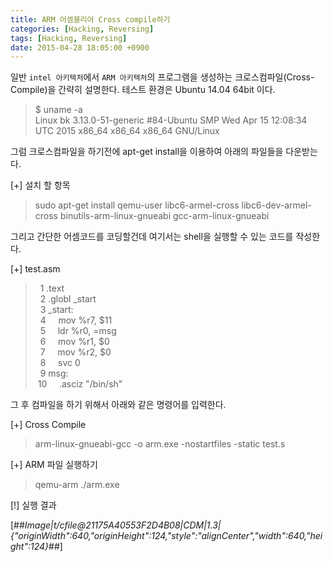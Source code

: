 ```yaml
---
title: ARM 어셈블리어 Cross compile하기
categories: [Hacking, Reversing]
tags: [Hacking, Reversing]
date: 2015-04-28 18:05:00 +0900
---
```

일반 `intel 아키텍처`에서 `ARM 아키텍처`의 프로그램을 생성하는 크로스컴파일(Cross-Compile)을 간략히 설명한다.
테스트 환경은 Ubuntu 14.04 64bit 이다.

> $ uname -a  
> Linux bk 3.13.0-51-generic #84-Ubuntu SMP Wed Apr 15 12:08:34 UTC 2015 x86\_64 x86\_64 x86\_64 GNU/Linux  

그럼 크로스컴파일을 하기전에 apt-get install을 이용하여 아래의 파일들을 다운받는다.  

\[+\] 설치 할 항목

> sudo apt-get install qemu-user libc6-armel-cross libc6-dev-armel-cross binutils-arm-linux-gnueabi gcc-arm-linux-gnueabi

그리고 간단한 어셈코드를 코딩할건데 여기서는 shell을 실행할 수 있는 코드를 작성한다.

\[+\] test.asm

>   1 .text  
>   2 .globl \_start  
>   3 \_start:  
>   4     mov %r7, $11  
>   5     ldr %r0, =msg  
>   6     mov %r1, $0  
>   7     mov %r2, $0  
>   8     svc 0  
>   9 msg:  
>  10     .asciz "/bin/sh"

그 후 컴파일을 하기 위해서 아래와 같은 명령어를 입력한다.

\[+\] Cross Compile

> arm-linux-gnueabi-gcc -o arm.exe -nostartfiles -static test.s

\[+\] ARM 파일 실행하기

> qemu-arm ./arm.exe

\[!\] 실행 결과

[##_Image|t/cfile@21175A40553F2D4B08|CDM|1.3|{"originWidth":640,"originHeight":124,"style":"alignCenter","width":640,"height":124}_##]